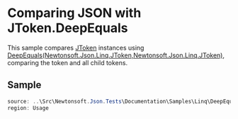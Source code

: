 ﻿# Comparing JSON with JToken.DeepEquals

This sample compares [JToken](T:Newtonsoft.Json.Linq.JToken) instances using [DeepEquals(Newtonsoft.Json.Linq.JToken,Newtonsoft.Json.Linq.JToken)](M:Newtonsoft.Json.Linq.JToken.DeepEquals(Newtonsoft.Json.Linq.JToken,Newtonsoft.Json.Linq.JToken)), comparing the token and all child tokens.

## Sample

```csharp Usage
source: ..\Src\Newtonsoft.Json.Tests\Documentation\Samples\Linq\DeepEquals.cs
region: Usage
```
